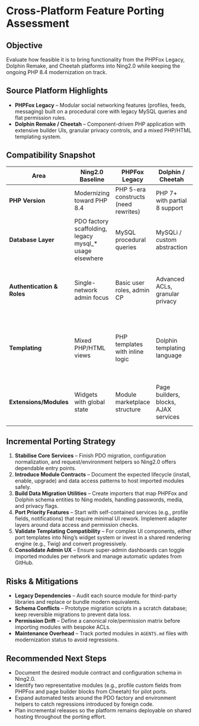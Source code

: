 # Cross-Platform Feature Porting Assessment

## Objective
Evaluate how feasible it is to bring functionality from the PHPFox Legacy, Dolphin Remake, and Cheetah platforms into Ning2.0 while keeping the ongoing PHP 8.4 modernization on track.

## Source Platform Highlights
- **PHPFox Legacy** – Modular social networking features (profiles, feeds, messaging) built on a procedural core with legacy MySQL queries and flat permission rules.
- **Dolphin Remake / Cheetah** – Component-driven PHP application with extensive builder UIs, granular privacy controls, and a mixed PHP/HTML templating system.

## Compatibility Snapshot
| Area | Ning2.0 Baseline | PHPFox Legacy | Dolphin / Cheetah | Porting Considerations |
| --- | --- | --- | --- | --- |
| **PHP Version** | Modernizing toward PHP 8.4 | PHP 5-era constructs (need rewrites) | PHP 7+ with partial 8 support | Align to PHP 8.4, refactor deprecated APIs. |
| **Database Layer** | PDO factory scaffolding, legacy mysql_* usage elsewhere | MySQL procedural queries | MySQLi / custom abstraction | Standardize on PDO, design migrations for schema gaps. |
| **Authentication & Roles** | Single-network admin focus | Basic user roles, admin CP | Advanced ACLs, granular privacy | Map Ning identities to unified user/role service before importing features. |
| **Templating** | Mixed PHP/HTML views | PHP templates with inline logic | Dolphin templating language | Decide on common rendering strategy; consider extracting shared view helpers. |
| **Extensions/Modules** | Widgets with global state | Module marketplace structure | Page builders, blocks, AJAX services | Define module interface layer in Ning2.0, wrap inbound modules in adapters. |

## Incremental Porting Strategy
1. **Stabilise Core Services** – Finish PDO migration, configuration normalization, and request/environment helpers so Ning2.0 offers dependable entry points.
2. **Introduce Module Contracts** – Document the expected lifecycle (install, enable, upgrade) and data access patterns to host imported modules safely.
3. **Build Data Migration Utilities** – Create importers that map PHPFox and Dolphin schema entities to Ning models, handling passwords, media, and privacy flags.
4. **Port Priority Features** – Start with self-contained services (e.g., profile fields, notifications) that require minimal UI rework. Implement adapter layers around data access and permission checks.
5. **Validate Templating Compatibility** – For complex UI components, either port templates into Ning’s widget system or invest in a shared rendering engine (e.g., Twig) and convert progressively.
6. **Consolidate Admin UX** – Ensure super-admin dashboards can toggle imported modules per network and manage automatic updates from GitHub.

## Risks & Mitigations
- **Legacy Dependencies** – Audit each source module for third-party libraries and replace or bundle modern equivalents.
- **Schema Conflicts** – Prototype migration scripts in a scratch database; keep reversible migrations to prevent data loss.
- **Permission Drift** – Define a canonical role/permission matrix before importing modules with bespoke ACLs.
- **Maintenance Overhead** – Track ported modules in `AGENTS.md` files with modernization status to avoid regressions.

## Recommended Next Steps
- Document the desired module contract and configuration schema in Ning2.0.
- Identify two representative modules (e.g., profile custom fields from PHPFox and page builder blocks from Cheetah) for pilot ports.
- Expand automated tests around the PDO factory and environment helpers to catch regressions introduced by foreign code.
- Plan incremental releases so the platform remains deployable on shared hosting throughout the porting effort.
